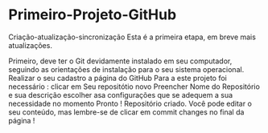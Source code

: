 # Primeiro-Projeto-GitHub
Criação-atualização-sincronização
Esta é a primeira etapa, em breve mais atualizações.

Primeiro, deve ter o Git devidamente instalado em seu computador, seguindo as orientações de instalação para o seu sistema operacional. Realizar o seu cadastro a página do GitHub Para a este projeto foi necessário : clicar em Seu repositótio novo Preencher Nome do Repositório e sua descrição escolher asa configurações que se adequem a sua necessidade no momento Pronto ! Repositório criado. Você pode editar o seu conteúdo, mas lembre-se de clicar em commit changes no final da página !
